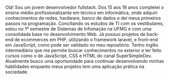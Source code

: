 Olá!
Sou um jovem desenvolvedor fullstack. Dos 15 aos 18 anos completei o ensino médio profissionalizante em técnico em informática, onde adquiri conhecimentos de redes, hardware, banco de dados e dei meus primeiros passos na programação. Conciliando os estudos de TI com os vestibulares, estou no 1º semestre de Sistemas de Infomação na UFMG e com uma consolidada base no desenvolvimento Web. 
Já possuo projetos de back-end de ecommerces em PHP, utilizando o framework laravel, e front-end em JavaScript, como pode ser validado no meu repositório. Tenho inglês intermediário que me permite buscar conhecimentos no exterior e ter feito cursos como o de JavaScript, CSS e HTML do canal SuperSimpleDev. Atualmente busco uma oportunidade para continuar desenvolvendo minhas habilidades enquanto meus projetos tem uma aplicação prática na sociedade.
